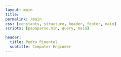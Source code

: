 ```yaml
---
layout: main
title:
permalink: /main
css: [constants, structure, header, footer, main]
scripts: [papaparse.min, query, main]

header:
  title: Pedro Pimentel
  subtitle: Computer Engineer
---
```

